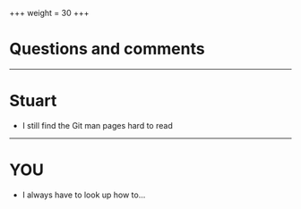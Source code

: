 +++
weight = 30
+++

# Questions and comments

----

# Stuart

* I still find the Git man pages hard to read

----

# YOU

* I always have to look up how to...
